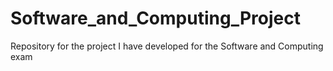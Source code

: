 # Software_and_Computing_Project
Repository for the project I have developed for the Software and Computing exam
